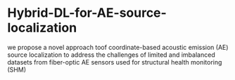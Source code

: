 # Hybrid-DL-for-AE-source-localization
we propose a novel approach toof coordinate-based acoustic emission (AE) source localization to address the challenges of limited and imbalanced datasets from fiber-optic AE sensors used for structural health monitoring (SHM)
